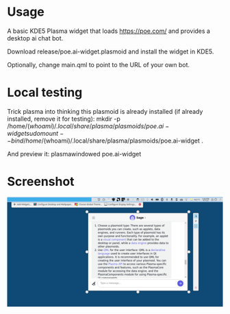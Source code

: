 # Usage

A basic KDE5 Plasma widget that loads https://poe.com/ and provides a desktop ai chat bot.

Download release/poe.ai-widget.plasmoid and install the widget in KDE5.

Optionally, change main.qml to point to the URL of your own bot.

# Local testing

Trick plasma into thinking this plasmoid is already installed (if already installed, remove it for testing):
mkdir -p /home/$(whoami)/.local/share/plasma/plasmoids/poe.ai-widget
sudo mount --bind /home/$(whoami)/.local/share/plasma/plasmoids/poe.ai-widget .

And preview it:
plasmawindowed poe.ai-widget

# Screenshot

![Alt text](screenshot.png "")


